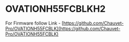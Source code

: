 # OVATIONH55FCBLKH2

For Firmware follow Link - [https://github.com/Chauvet-Pro/OVATIONH55FCBLK](https://github.com/Chauvet-Pro/OVATIONH55FCBLK)

